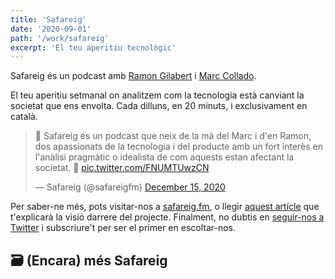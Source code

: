 ```yaml
---
title: 'Safareig'
date: '2020-09-01'
path: '/work/safareig'
excerpt: 'El teu aperitiu tecnològic'
---
```


Safareig és un podcast amb [Ramon Gilabert](https://twitter.com/RamonGilabert) i [Marc Collado](https://twitter.com/MarcCollado).

El teu aperitiu setmanal on analitzem com la tecnologia està canviant la societat que ens envolta. Cada dilluns, en 20 minuts, i exclusivament en català.

<blockquote class="twitter-tweet"><p lang="ca" dir="ltr">🐣 Safareig és un podcast que neix de la mà del Marc i d&#39;en Ramon, dos apassionats de la tecnologia i del producte amb un fort interès en l&#39;anàlisi pragmàtic o idealista de com aquests estan afectant la societat. 🧶 <a href="https://t.co/FNUMTUwzCN">pic.twitter.com/FNUMTUwzCN</a></p>&mdash; Safareig (@safareigfm) <a href="https://twitter.com/safareigfm/status/1338754285169938432?ref_src=twsrc%5Etfw">December 15, 2020</a></blockquote>

Per saber-ne més, pots visitar-nos a [safareig.fm](https://www.safareig.fm), o llegir [aquest artícle](/blog/2020/safareig) que t'explicarà la visió darrere del projecte. Finalment, no dubtis en [seguir-nos a Twitter](https://twitter.com/safareigfm) i subscriure't per ser el primer en escoltar-nos.

## 🗃 (Encara) més Safareig

